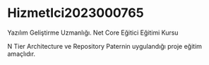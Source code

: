 # HizmetIci2023000765
Yazılım Geliştirme Uzmanlığı. Net Core Eğitici Eğitimi Kursu

N Tier Architecture  ve Repository Paternin uygulandığı proje eğitim amaçlıdır.
